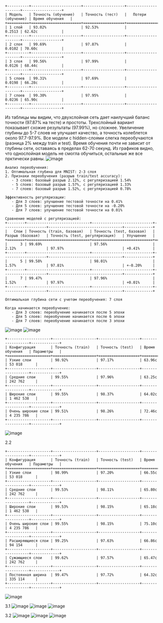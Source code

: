 ```
+----------+-----------------------+-------------------+---------------------+------------------+
| Модель   | Точность (обучение)   | Точность (тест)   |   Потери (обучение) | Время обучения   |
+==========+=======================+===================+=====================+==================+
| 1 слой   | 93.02%                | 92.53%            |              0.2513 | 62.62с           |
+----------+-----------------------+-------------------+---------------------+------------------+
| 2 слоя   | 99.69%                | 97.87%            |              0.0102 | 70.60с           |
+----------+-----------------------+-------------------+---------------------+------------------+
| 3 слоя   | 99.56%                | 97.99%            |              0.0126 | 68.44с           |
+----------+-----------------------+-------------------+---------------------+------------------+
| 5 слоев  | 99.31%                | 97.69%            |              0.0198 | 66.28с           |
+----------+-----------------------+-------------------+---------------------+------------------+
| 7 слоев  | 99.30%                | 97.95%            |              0.0236 | 65.90с           |
+----------+-----------------------+-------------------+---------------------+------------------+
```
Из таблицы мы видим, что двухслойная сеть дает наилучший баланс точности (97.87% на тесте) и простоты. Трехслойный вариант показывает схожие результаты (97.99%), но сложнее. Увеличение глубины до 5-7 слоев не улучшает качество, а точность колеблется около 97.7-97.9%. Все модели с hidden-слоями слегка переобучаются (разница 2% между train и test). Время обучения почти не зависит от глубины сети, оставаясь в пределах 62-70 секунд.
Из графиков видно, что однослойная модель не смогла обучиться, остальные же все прктически равны.
![image](https://github.com/user-attachments/assets/101709ec-44ab-4db4-94d5-b596323e7711)

```
Анализ переобучения:
1. Оптимальная глубина для MNIST: 2-3 слоя
2. Признаки переобучения (разрыв train/test accuracy):
   - 3 слоев: базовый разрыв 2.12%, с регуляризацией 1.54%
   - 5 слоев: базовый разрыв 1.57%, с регуляризацией 1.33%
   - 7 слоев: базовый разрыв 1.52%, с регуляризацией 0.78%

Эффективность регуляризации:
   - Для 3 слоев: улучшение тестовой точности на 0.41%
   - Для 5 слоев: улучшение тестовой точности на -0.20%
   - Для 7 слоев: улучшение тестовой точности на 0.01%

Сравнение моделей с регуляризацией:
+--------+-----------------------------+----------------------------+--------------------+----------------------------------+-------------+
|   Слои | Точность (train, базовая)   | Точность (test, базовая)   | Разрыв (базовая)   | Точность (test, регуляризация)   | Улучшение   |
+========+=============================+============================+====================+==================================+=============+
|      3 | 99.69%                      | 97.56%                     | 2.12%              | 97.97%                           | +0.41%      |
+--------+-----------------------------+----------------------------+--------------------+----------------------------------+-------------+
|      5 | 99.58%                      | 98.01%                     | 1.57%              | 97.81%                           | +-0.20%     |
+--------+-----------------------------+----------------------------+--------------------+----------------------------------+-------------+
|      7 | 99.47%                      | 97.96%                     | 1.52%              | 97.97%                           | +0.01%      |
+--------+-----------------------------+----------------------------+--------------------+----------------------------------+-------------+

Оптимальная глубина сети с учетом переобучения: 7 слоя

Когда начинается переобучение:
   - Для 3 слоев: переобучение начинается после 5 эпохи
   - Для 5 слоев: переобучение начинается после 6 эпохи
   - Для 7 слоев: переобучение начинается после 3 эпохи
```
![image](https://github.com/user-attachments/assets/c51c55b8-4e39-4d35-8968-5f12ad305233)
![image](https://github.com/user-attachments/assets/2aea7b5d-9ae5-49dc-8e2b-66fbf2969fe5)

```
+--------------------+--------------------+-------------------+------------------+-------------+
| Конфигурация       | Точность (train)   | Точность (test)   | Время обучения   | Параметры   |
+====================+====================+===================+==================+=============+
| Узкие слои         | 98.92%             | 97.17%            | 63.96с           | 53 018      |
+--------------------+--------------------+-------------------+------------------+-------------+
| Средние слои       | 99.55%             | 97.96%            | 63.25с           | 242 762     |
+--------------------+--------------------+-------------------+------------------+-------------+
| Широкие слои       | 99.55%             | 98.37%            | 64.02с           | 1 462 538   |
+--------------------+--------------------+-------------------+------------------+-------------+
| Очень широкие слои | 99.51%             | 98.26%            | 72.46с           | 4 235 786   |
+--------------------+--------------------+-------------------+------------------+-------------+
```
![image](https://github.com/user-attachments/assets/6f089005-3b3a-4592-b4ff-6bdd18367909)

2.2

```
+--------------------+--------------------+-------------------+------------------+-------------+
| Конфигурация       | Точность (train)   | Точность (test)   | Время обучения   | Параметры   |
+====================+====================+===================+==================+=============+
| Узкие слои         | 98.99%             | 97.20%            | 66.55с           | 53 018      |
+--------------------+--------------------+-------------------+------------------+-------------+
| Средние слои       | 99.53%             | 98.11%            | 65.80с           | 242 762     |
+--------------------+--------------------+-------------------+------------------+-------------+
| Широкие слои       | 99.53%             | 98.15%            | 65.18с           | 1 462 538   |
+--------------------+--------------------+-------------------+------------------+-------------+
| Очень широкие слои | 99.55%             | 98.15%            | 75.10с           | 4 235 786   |
+--------------------+--------------------+-------------------+------------------+-------------+
| Расширяющиеся слои | 99.25%             | 97.63%            | 66.86с           | 94 154      |
+--------------------+--------------------+-------------------+------------------+-------------+
| Сужающиеся слои    | 99.62%             | 97.57%            | 65.47с           | 242 762     |
+--------------------+--------------------+-------------------+------------------+-------------+
| Постоянная ширина  | 99.47%             | 97.72%            | 64.32с           | 335 114     |
+--------------------+--------------------+-------------------+------------------+-------------+
```
![image](https://github.com/user-attachments/assets/aaa65d4e-0be4-47e3-b751-2ddb7017ea39)

3.1
![image](https://github.com/user-attachments/assets/590a78f7-fd66-4672-b556-a48e4180d148)
![image](https://github.com/user-attachments/assets/02ecc7a1-e197-4f14-a2f2-31627caf1855)
![image](https://github.com/user-attachments/assets/0ffd4943-a19e-4005-9081-894f5b022044)

3.2
![image](https://github.com/user-attachments/assets/205adf76-cc22-4c0f-984b-622e3b53975f)
![image](https://github.com/user-attachments/assets/08fecc2b-d10c-4faa-88b5-e5091d725e28)
![image](https://github.com/user-attachments/assets/fd8e918d-762d-4c6f-b05f-83f6f4efaf8b)




